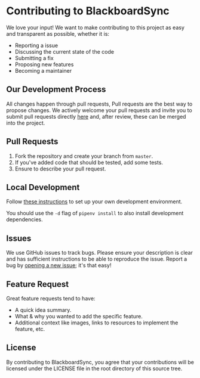 # Contributing to BlackboardSync

We love your input! We want to make contributing to this
project as easy and transparent as possible, whether it is:
- Reporting a issue
- Discussing the current state of the code
- Submitting a fix
- Proposing new features
- Becoming a maintainer


## Our Development Process

All changes happen through pull requests,
Pull requests are the best way to propose changes.
We actively welcome your pull requests and invite you to
submit pull requests directly
[here](https://github.com/sanjacob/BlackboardSync/pulls)
and, after review, these can be merged into the project.


## Pull Requests

1. Fork the repository and create your branch from `master`.
2. If you've added code that should be tested, add some tests.
3. Ensure to describe your pull request.


## Local Development

Follow [these instructions](#todo) to set up your own development environment.

You should use the `-d` flag of `pipenv install` to also
install development dependencies.


## Issues

We use GitHub issues to track bugs.
Please ensure your description is clear and has sufficient
instructions to be able to reproduce the issue.
Report a bug by [opening a new issue][new-issue]; it's that easy!


## Feature Request

Great feature requests tend to have:

- A quick idea summary.
- What & why you wanted to add the specific feature.
- Additional context like images, links to resources to implement the feature, etc.



## License

By contributing to BlackboardSync, you agree that your
contributions will be licensed under the LICENSE file in
the root directory of this source tree.

[new-issue]: https://github.com/sanjacob/BlackboardSync/issues/new
